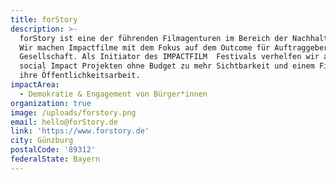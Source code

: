 ```yaml
---
title: forStory
description: >-
  forStory ist eine der führenden Filmagenturen im Bereich der Nachhaltigkeit.
  Wir machen Impactfilme mit dem Fokus auf dem Outcome für Auftraggeber und
  Gesellschaft. Als Initiator des IMPACTFILM  Festivals verhelfen wir auch
  social Impact Projekten ohne Budget zu mehr Sichtbarkeit und einem Film für
  ihre Öffentlichkeitsarbeit. 
impactArea:
  - Demokratie & Engagement von Bürger*innen
organization: true
image: /uploads/forstory.png
email: hello@forStory.de
link: 'https://www.forstory.de'
city: Günzburg
postalCode: '89312'
federalState: Bayern
---
```



